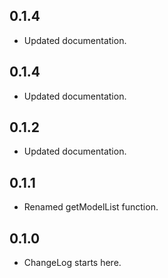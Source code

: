 ## 0.1.4

* Updated documentation.

## 0.1.4

* Updated documentation.

## 0.1.2

* Updated documentation.

## 0.1.1

* Renamed getModelList function.

## 0.1.0

* ChangeLog starts here.
